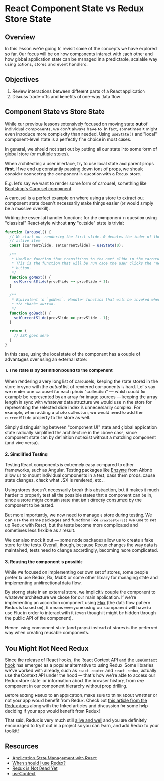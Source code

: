 # React Component State vs Redux Store State

## Overview

In this lesson we're going to revisit some of the concepts we have explored so
far. Our focus will be on how components interact with each other and how global
application state can be managed in a predictable, scalable way using actions,
stores and event handlers.

## Objectives

1. Review interactions between different parts of a React application
2. Discuss trade-offs and benefits of one-way data flow

## Component State vs Store State

While our previous lessons extensively focused on moving state **out** of
individual components, we don't always have to. In fact, sometimes it might even
introduce more complexity than needed. Using `useState()` and "local"
component-level state is a perfectly fine choice in most cases.

In general, we should not start out by putting all our state into some form of
global store (or multiple stores).

When architecting a user interface, try to use local state and parent props
**first**. If we end up constantly passing down tons of props, we should
consider connecting the component in question with a Redux store.

E.g. let's say we want to render some form of carousel, something like
[Bootstrap's Carousel component](https://getbootstrap.com/docs/4.0/components/carousel/).

A carousel is a perfect example on where using a store to extract out component
state doesn't necessarily make things easier (or would simply be a massive
overkill).

Writing the essential handler functions for the component in question using
"classical" React-style without **any** "outside" state is trivial:

```js
function Carousel() {
  // We start out rendering the first slide. 0 denotes the index of the
  // active item.
  const [currentSlide, setCurrentSlide] = useState(0);

  /**
   * Handler function that transitions to the next slide in the carousel.
   * This is the function that will be run once the user clicks the "next"
   * button.
   */
  function goNext() {
    setCurrentSlide(prevSlide => prevSlide + 1);
  }

  /**
   * Equivalent to `goNext`. Handler function that will be invoked when clicking
   * the "back" button.
   */
  function goBack() {
    setCurrentSlide(prevSlide => prevSlide - 1);
  }

  return (
    // JSX goes here
  )
}
```

In this case, using the local state of the component has a couple of advantages
over using an external store:

#### 1. The state is **by definition** bound to the component

When rendering a very long list of carousels, keeping the state stored in the
store in sync with the _actual_ list of rendered components is hard. Let's
say we render one carousel for each photo "collection" — which could for
example be represented by an array for image sources — keeping the array
length in sync with whatever data structure we would use in the store for
representing the selected slide index is unnecessarily complex. For example,
when adding a photo collection, we would need to add the `currentSlide`
property to the store as well.

Simply distinguishing between "component UI" state and global application
state radically simplified the architecture in the above case, since
component state can by definition not exist without a matching component (and
vice versa).

#### 2. Simplified Testing

Testing React components is extremely easy compared to other frameworks, such
as Angular. Testing packages like [Enzyme][] from Airbnb allow us to mount
individual components in a test, pass them props, cause state changes, check
what JSX is rendered, etc...

[enzyme]: https://airbnb.io/enzyme/

Using stores doesn't necessarily break this abstraction, but it makes it much
harder to properly test all the possible states that a component can be in,
since a store might contain state that isn't directly consumed by the
component to be tested.

But more importantly, we now need to manage a store during testing. We can
use the same packages and functions like `createStore()` we use to set up
Redux with React, but the tests become more complicated and sometimes less
flexible as a result.

We can also mock it out &mdash; some node packages allow us to create a fake
store for the tests. Overall, though, because Redux changes the way data is
maintained, tests need to change accordingly, becoming more complicated.

#### 3. Reusing the component is possible

While we focused on implementing our own set of stores, some people prefer
to use Redux, Rx, MobX or some other library for managing state and
implementing unidirectional data flow.

By storing state in an external store, we implicitly couple the component to
whatever architecture we chose for our main application. If we're
implementing an accordion component using [Flux][] (the data flow pattern Redux
is based on), it means everyone using our component will have to use Flux in
order to interact with it (even though it might be hidden through the public
API of the component).

[flux]: https://facebook.github.io/flux/

Hence using component state (and props) instead of stores is the preferred
way when creating reusable components.

## You Might Not Need Redux

Since the release of React hooks, the React Context API and the [`useContext`
hook][usecontext] has emerged as a popular alternative to using Redux. Some
libraries we've worked with already, such as `react-router` and `react-redux`,
actually use the Context API under the hood &mdash; that's how we're able to
access our Redux store state, or information about the browser history, from
_any_ component in our component hierarchy without prop drilling.

Before adding Redux to an application, make sure to think about whether or not your app would benefit from Redux. Check out [this article from the Redux docs][when should i use redux?] along with the linked articles and discussion for some help deciding if your app would benefit from Redux!

That said, Redux is very much still [alive and well][redux is not dead yet] and you are definitely encouraged to try it out in a project so you can learn, and add Redux to your toolkit!

## Resources

- [Application State Management with React](https://kentcdodds.com/blog/application-state-management-with-react)
- [When should I use Redux?][]
- [Redux is Not Dead Yet][]
- [useContext][usecontext]

[usecontext]: https://reactjs.org/docs/hooks-reference.html#usecontext
[when should i use redux?]: https://redux.js.org/faq/general#when-should-i-use-redux
[redux is not dead yet]: https://blog.isquaredsoftware.com/2018/03/redux-not-dead-yet/
